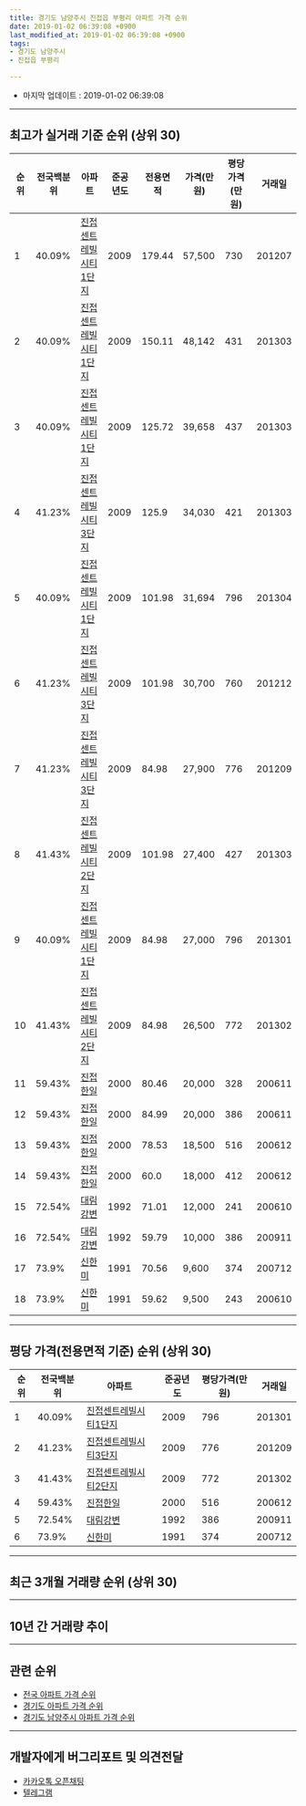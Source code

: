 ```yaml
---
title: 경기도 남양주시 진접읍 부평리 아파트 가격 순위
date: 2019-01-02 06:39:08 +0900
last_modified_at: 2019-01-02 06:39:08 +0900
tags:
- 경기도 남양주시
- 진접읍 부평리

---
```


* 마지막 업데이트 : 2019-01-02 06:39:08

---

## 최고가 실거래 기준 순위 (상위 30)


|순위|전국백분위|아파트|준공년도|전용면적|가격(만원)|평당가격(만원)|거래일|
|---|---|---|---|---|---|---|---|
|1|40.09%|[진접센트레빌시티1단지](https://search.naver.com/search.naver?query=%EA%B2%BD%EA%B8%B0%EB%8F%84+%EB%82%A8%EC%96%91%EC%A3%BC%EC%8B%9C+%EC%A7%84%EC%A0%91%EC%9D%8D+%EB%B6%80%ED%8F%89%EB%A6%AC+%EC%A7%84%EC%A0%91%EC%84%BC%ED%8A%B8%EB%A0%88%EB%B9%8C%EC%8B%9C%ED%8B%B01%EB%8B%A8%EC%A7%80)|2009|179.44|57,500|730|201207|
|2|40.09%|[진접센트레빌시티1단지](https://search.naver.com/search.naver?query=%EA%B2%BD%EA%B8%B0%EB%8F%84+%EB%82%A8%EC%96%91%EC%A3%BC%EC%8B%9C+%EC%A7%84%EC%A0%91%EC%9D%8D+%EB%B6%80%ED%8F%89%EB%A6%AC+%EC%A7%84%EC%A0%91%EC%84%BC%ED%8A%B8%EB%A0%88%EB%B9%8C%EC%8B%9C%ED%8B%B01%EB%8B%A8%EC%A7%80)|2009|150.11|48,142|431|201303|
|3|40.09%|[진접센트레빌시티1단지](https://search.naver.com/search.naver?query=%EA%B2%BD%EA%B8%B0%EB%8F%84+%EB%82%A8%EC%96%91%EC%A3%BC%EC%8B%9C+%EC%A7%84%EC%A0%91%EC%9D%8D+%EB%B6%80%ED%8F%89%EB%A6%AC+%EC%A7%84%EC%A0%91%EC%84%BC%ED%8A%B8%EB%A0%88%EB%B9%8C%EC%8B%9C%ED%8B%B01%EB%8B%A8%EC%A7%80)|2009|125.72|39,658|437|201303|
|4|41.23%|[진접센트레빌시티3단지](https://search.naver.com/search.naver?query=%EA%B2%BD%EA%B8%B0%EB%8F%84+%EB%82%A8%EC%96%91%EC%A3%BC%EC%8B%9C+%EC%A7%84%EC%A0%91%EC%9D%8D+%EB%B6%80%ED%8F%89%EB%A6%AC+%EC%A7%84%EC%A0%91%EC%84%BC%ED%8A%B8%EB%A0%88%EB%B9%8C%EC%8B%9C%ED%8B%B03%EB%8B%A8%EC%A7%80)|2009|125.9|34,030|421|201303|
|5|40.09%|[진접센트레빌시티1단지](https://search.naver.com/search.naver?query=%EA%B2%BD%EA%B8%B0%EB%8F%84+%EB%82%A8%EC%96%91%EC%A3%BC%EC%8B%9C+%EC%A7%84%EC%A0%91%EC%9D%8D+%EB%B6%80%ED%8F%89%EB%A6%AC+%EC%A7%84%EC%A0%91%EC%84%BC%ED%8A%B8%EB%A0%88%EB%B9%8C%EC%8B%9C%ED%8B%B01%EB%8B%A8%EC%A7%80)|2009|101.98|31,694|796|201304|
|6|41.23%|[진접센트레빌시티3단지](https://search.naver.com/search.naver?query=%EA%B2%BD%EA%B8%B0%EB%8F%84+%EB%82%A8%EC%96%91%EC%A3%BC%EC%8B%9C+%EC%A7%84%EC%A0%91%EC%9D%8D+%EB%B6%80%ED%8F%89%EB%A6%AC+%EC%A7%84%EC%A0%91%EC%84%BC%ED%8A%B8%EB%A0%88%EB%B9%8C%EC%8B%9C%ED%8B%B03%EB%8B%A8%EC%A7%80)|2009|101.98|30,700|760|201212|
|7|41.23%|[진접센트레빌시티3단지](https://search.naver.com/search.naver?query=%EA%B2%BD%EA%B8%B0%EB%8F%84+%EB%82%A8%EC%96%91%EC%A3%BC%EC%8B%9C+%EC%A7%84%EC%A0%91%EC%9D%8D+%EB%B6%80%ED%8F%89%EB%A6%AC+%EC%A7%84%EC%A0%91%EC%84%BC%ED%8A%B8%EB%A0%88%EB%B9%8C%EC%8B%9C%ED%8B%B03%EB%8B%A8%EC%A7%80)|2009|84.98|27,900|776|201209|
|8|41.43%|[진접센트레빌시티2단지](https://search.naver.com/search.naver?query=%EA%B2%BD%EA%B8%B0%EB%8F%84+%EB%82%A8%EC%96%91%EC%A3%BC%EC%8B%9C+%EC%A7%84%EC%A0%91%EC%9D%8D+%EB%B6%80%ED%8F%89%EB%A6%AC+%EC%A7%84%EC%A0%91%EC%84%BC%ED%8A%B8%EB%A0%88%EB%B9%8C%EC%8B%9C%ED%8B%B02%EB%8B%A8%EC%A7%80)|2009|101.98|27,400|427|201303|
|9|40.09%|[진접센트레빌시티1단지](https://search.naver.com/search.naver?query=%EA%B2%BD%EA%B8%B0%EB%8F%84+%EB%82%A8%EC%96%91%EC%A3%BC%EC%8B%9C+%EC%A7%84%EC%A0%91%EC%9D%8D+%EB%B6%80%ED%8F%89%EB%A6%AC+%EC%A7%84%EC%A0%91%EC%84%BC%ED%8A%B8%EB%A0%88%EB%B9%8C%EC%8B%9C%ED%8B%B01%EB%8B%A8%EC%A7%80)|2009|84.98|27,000|796|201301|
|10|41.43%|[진접센트레빌시티2단지](https://search.naver.com/search.naver?query=%EA%B2%BD%EA%B8%B0%EB%8F%84+%EB%82%A8%EC%96%91%EC%A3%BC%EC%8B%9C+%EC%A7%84%EC%A0%91%EC%9D%8D+%EB%B6%80%ED%8F%89%EB%A6%AC+%EC%A7%84%EC%A0%91%EC%84%BC%ED%8A%B8%EB%A0%88%EB%B9%8C%EC%8B%9C%ED%8B%B02%EB%8B%A8%EC%A7%80)|2009|84.98|26,500|772|201302|
|11|59.43%|[진접한일](https://search.naver.com/search.naver?query=%EA%B2%BD%EA%B8%B0%EB%8F%84+%EB%82%A8%EC%96%91%EC%A3%BC%EC%8B%9C+%EC%A7%84%EC%A0%91%EC%9D%8D+%EB%B6%80%ED%8F%89%EB%A6%AC+%EC%A7%84%EC%A0%91%ED%95%9C%EC%9D%BC)|2000|80.46|20,000|328|200611|
|12|59.43%|[진접한일](https://search.naver.com/search.naver?query=%EA%B2%BD%EA%B8%B0%EB%8F%84+%EB%82%A8%EC%96%91%EC%A3%BC%EC%8B%9C+%EC%A7%84%EC%A0%91%EC%9D%8D+%EB%B6%80%ED%8F%89%EB%A6%AC+%EC%A7%84%EC%A0%91%ED%95%9C%EC%9D%BC)|2000|84.99|20,000|386|200611|
|13|59.43%|[진접한일](https://search.naver.com/search.naver?query=%EA%B2%BD%EA%B8%B0%EB%8F%84+%EB%82%A8%EC%96%91%EC%A3%BC%EC%8B%9C+%EC%A7%84%EC%A0%91%EC%9D%8D+%EB%B6%80%ED%8F%89%EB%A6%AC+%EC%A7%84%EC%A0%91%ED%95%9C%EC%9D%BC)|2000|78.53|18,500|516|200612|
|14|59.43%|[진접한일](https://search.naver.com/search.naver?query=%EA%B2%BD%EA%B8%B0%EB%8F%84+%EB%82%A8%EC%96%91%EC%A3%BC%EC%8B%9C+%EC%A7%84%EC%A0%91%EC%9D%8D+%EB%B6%80%ED%8F%89%EB%A6%AC+%EC%A7%84%EC%A0%91%ED%95%9C%EC%9D%BC)|2000|60.0|18,000|412|200612|
|15|72.54%|[대림강변](https://search.naver.com/search.naver?query=%EA%B2%BD%EA%B8%B0%EB%8F%84+%EB%82%A8%EC%96%91%EC%A3%BC%EC%8B%9C+%EC%A7%84%EC%A0%91%EC%9D%8D+%EB%B6%80%ED%8F%89%EB%A6%AC+%EB%8C%80%EB%A6%BC%EA%B0%95%EB%B3%80)|1992|71.01|12,000|241|200610|
|16|72.54%|[대림강변](https://search.naver.com/search.naver?query=%EA%B2%BD%EA%B8%B0%EB%8F%84+%EB%82%A8%EC%96%91%EC%A3%BC%EC%8B%9C+%EC%A7%84%EC%A0%91%EC%9D%8D+%EB%B6%80%ED%8F%89%EB%A6%AC+%EB%8C%80%EB%A6%BC%EA%B0%95%EB%B3%80)|1992|59.79|10,000|386|200911|
|17|73.9%|[신한미](https://search.naver.com/search.naver?query=%EA%B2%BD%EA%B8%B0%EB%8F%84+%EB%82%A8%EC%96%91%EC%A3%BC%EC%8B%9C+%EC%A7%84%EC%A0%91%EC%9D%8D+%EB%B6%80%ED%8F%89%EB%A6%AC+%EC%8B%A0%ED%95%9C%EB%AF%B8)|1991|70.56|9,600|374|200712|
|18|73.9%|[신한미](https://search.naver.com/search.naver?query=%EA%B2%BD%EA%B8%B0%EB%8F%84+%EB%82%A8%EC%96%91%EC%A3%BC%EC%8B%9C+%EC%A7%84%EC%A0%91%EC%9D%8D+%EB%B6%80%ED%8F%89%EB%A6%AC+%EC%8B%A0%ED%95%9C%EB%AF%B8)|1991|59.62|9,500|243|200610|


---

## 평당 가격(전용면적 기준) 순위 (상위 30)


|순위|전국백분위|아파트|준공년도|평당가격(만원)|거래일|
|---|---|---|---|---|---|
|1|40.09%|[진접센트레빌시티1단지](https://search.naver.com/search.naver?query=%EA%B2%BD%EA%B8%B0%EB%8F%84+%EB%82%A8%EC%96%91%EC%A3%BC%EC%8B%9C+%EC%A7%84%EC%A0%91%EC%9D%8D+%EB%B6%80%ED%8F%89%EB%A6%AC+%EC%A7%84%EC%A0%91%EC%84%BC%ED%8A%B8%EB%A0%88%EB%B9%8C%EC%8B%9C%ED%8B%B01%EB%8B%A8%EC%A7%80)|2009|796|201301|
|2|41.23%|[진접센트레빌시티3단지](https://search.naver.com/search.naver?query=%EA%B2%BD%EA%B8%B0%EB%8F%84+%EB%82%A8%EC%96%91%EC%A3%BC%EC%8B%9C+%EC%A7%84%EC%A0%91%EC%9D%8D+%EB%B6%80%ED%8F%89%EB%A6%AC+%EC%A7%84%EC%A0%91%EC%84%BC%ED%8A%B8%EB%A0%88%EB%B9%8C%EC%8B%9C%ED%8B%B03%EB%8B%A8%EC%A7%80)|2009|776|201209|
|3|41.43%|[진접센트레빌시티2단지](https://search.naver.com/search.naver?query=%EA%B2%BD%EA%B8%B0%EB%8F%84+%EB%82%A8%EC%96%91%EC%A3%BC%EC%8B%9C+%EC%A7%84%EC%A0%91%EC%9D%8D+%EB%B6%80%ED%8F%89%EB%A6%AC+%EC%A7%84%EC%A0%91%EC%84%BC%ED%8A%B8%EB%A0%88%EB%B9%8C%EC%8B%9C%ED%8B%B02%EB%8B%A8%EC%A7%80)|2009|772|201302|
|4|59.43%|[진접한일](https://search.naver.com/search.naver?query=%EA%B2%BD%EA%B8%B0%EB%8F%84+%EB%82%A8%EC%96%91%EC%A3%BC%EC%8B%9C+%EC%A7%84%EC%A0%91%EC%9D%8D+%EB%B6%80%ED%8F%89%EB%A6%AC+%EC%A7%84%EC%A0%91%ED%95%9C%EC%9D%BC)|2000|516|200612|
|5|72.54%|[대림강변](https://search.naver.com/search.naver?query=%EA%B2%BD%EA%B8%B0%EB%8F%84+%EB%82%A8%EC%96%91%EC%A3%BC%EC%8B%9C+%EC%A7%84%EC%A0%91%EC%9D%8D+%EB%B6%80%ED%8F%89%EB%A6%AC+%EB%8C%80%EB%A6%BC%EA%B0%95%EB%B3%80)|1992|386|200911|
|6|73.9%|[신한미](https://search.naver.com/search.naver?query=%EA%B2%BD%EA%B8%B0%EB%8F%84+%EB%82%A8%EC%96%91%EC%A3%BC%EC%8B%9C+%EC%A7%84%EC%A0%91%EC%9D%8D+%EB%B6%80%ED%8F%89%EB%A6%AC+%EC%8B%A0%ED%95%9C%EB%AF%B8)|1991|374|200712|


---

## 최근 3개월 거래량 순위 (상위 30)


<div style="width:100%;">
    <canvas id="deal_count_ranking" height="250"></canvas>
</div>


<script>
new Chart(document.getElementById("deal_count_ranking"), {
    type: 'horizontalBar',
    data: {
        labels: ['진접센트레빌시티1단지', '진접한일', '진접센트레빌시티2단지'],
        datasets: [{
            label: '실거래 수',
            data: [3, 2, 1],
            borderColor: "rgba(255, 0, 128, 1)",
            backgroundColor: "rgba(255, 0, 128, 0.5)",
            fill: false,
        }]
    },
    options: {
        responsive: true,
        title: {
            display: true,
            text: '최근 3개월 거래량 순위'
        },
        tooltips: {
            mode: 'index',
            intersect: false,
            callbacks: {
                title: function(tooltipItems, data) {
                    return "실거래 수:";
                },
                label: function(tooltipItem, data) {
                    return data.labels[tooltipItem.index] + ": " + tooltipItem.xLabel;
                }
            }
        },
        hover: {
            mode: 'nearest',
            intersect: true
        },
        scales: {
            xAxes: [{
                display: true,
                scaleLabel: {
                    display: true,
                    labelString: '실거래 수'
                },
                ticks: {
                    suggestedMin: 0,
                }
            }],
            yAxes: [{
                display: true,
                ticks: {
                    autoSkip: false,
                    callback: function(value, index, values) {
                        if (value.length > 15)
                            return value.substr(0, 13) + "...";
                        else
                            return value;
                    }
                },
                scaleLabel: {
                    display: false,
                }
            }]
        }
    }
});

</script>


---

## 10년 간 거래량 추이


<div style="width:100%;">
    <canvas id="deal_progress" height="250"></canvas>
</div>

<script>
new Chart(document.getElementById("deal_progress"), {
    type: 'line',
    data: {
        labels: ['200901','200902','200903','200904','200905','200906','200907','200908','200909','200910','200911','200912','201001','201002','201003','201004','201005','201006','201007','201008','201009','201010','201011','201012','201101','201102','201103','201104','201105','201106','201107','201108','201109','201110','201111','201112','201201','201202','201203','201204','201205','201206','201207','201208','201209','201210','201211','201212','201301','201302','201303','201304','201305','201306','201307','201308','201309','201310','201311','201312','201401','201402','201403','201404','201405','201406','201407','201408','201409','201410','201411','201412','201501','201502','201503','201504','201505','201506','201507','201508','201509','201510','201511','201512','201601','201602','201603','201604','201605','201606','201607','201608','201609','201610','201611','201612','201701','201702','201703','201704','201705','201706','201707','201708','201709','201710','201711','201712','201801','201802','201803','201804','201805','201806','201807','201808','201809','201810','201811','201812','201901'],
        datasets: [{
            label: '실거래 수',
            pointRadius: 1,
            data: [2, 3, 7, 6, 3, 3, 3, 1, 3, 1, 2, 4, 1, 2, 2, 4, 4, 3, 0, 3, 5, 7, 7, 4, 6, 5, 12, 3, 6, 4, 4, 7, 20, 7, 11, 3, 3, 10, 4, 5, 2, 11, 21, 5, 6, 10, 4, 7, 5, 7, 22, 11, 5, 9, 6, 11, 7, 9, 5, 8, 5, 13, 8, 9, 7, 5, 15, 13, 10, 12, 11, 13, 12, 14, 23, 17, 12, 19, 20, 19, 20, 26, 17, 7, 12, 6, 14, 14, 10, 17, 11, 28, 18, 15, 10, 9, 6, 13, 12, 9, 13, 12, 14, 5, 13, 13, 16, 9, 7, 4, 6, 11, 10, 9, 6, 12, 18, 9, 4, 2, 0],
            borderColor: "rgba(255, 201, 14, 1)",
            backgroundColor: "rgba(255, 201, 14, 0.5)",
            fill: true,
        }]
    },
    options: {
        responsive: true,
        title: {
            display: true,
            text: '10년간 거래량 추이'
        },
        tooltips: {
            mode: 'index',
            intersect: false,
        },
        hover: {
            mode: 'nearest',
            intersect: true
        },
        scales: {
            xAxes: [{
                display: true,
                scaleLabel: {
                    display: true,
                    labelString: '년/월'
                }
            }],
            yAxes: [{
                display: true,
                ticks: {
                    suggestedMin: 0,
                },
                scaleLabel: {
                    display: true,
                    labelString: '실거래 수'
                }
            }]
        }
    }
});

</script>


---

## 관련 순위

- [전국 아파트 가격 순위](https://inasie.github.io/apt-ranking/전국)
- [경기도 아파트 가격 순위](https://inasie.github.io/apt-ranking/경기도)
- [경기도 남양주시 아파트 가격 순위](https://inasie.github.io/apt-ranking/경기도-남양주시)


---

## 개발자에게 버그리포트 및 의견전달

- [카카오톡 오픈채팅](https://open.kakao.com/o/gLJUAP4)
- [텔레그램](https://t.me/inasie)

